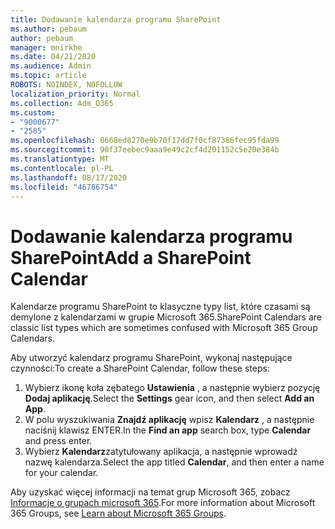 ```yaml
---
title: Dodawanie kalendarza programu SharePoint
ms.author: pebaum
author: pebaum
manager: mnirkhe
ms.date: 04/21/2020
ms.audience: Admin
ms.topic: article
ROBOTS: NOINDEX, NOFOLLOW
localization_priority: Normal
ms.collection: Adm_O365
ms.custom:
- "9000677"
- "2585"
ms.openlocfilehash: 0668ed8270e9b70f17dd7f0cf87386fec95fda99
ms.sourcegitcommit: 90f37eebec9aaa9e49c2cf4d201152c5e20e384b
ms.translationtype: MT
ms.contentlocale: pl-PL
ms.lasthandoff: 08/17/2020
ms.locfileid: "46786754"
---
```

# <a name="add-a-sharepoint-calendar"></a><span data-ttu-id="ee742-102">Dodawanie kalendarza programu SharePoint</span><span class="sxs-lookup"><span data-stu-id="ee742-102">Add a SharePoint Calendar</span></span>

<span data-ttu-id="ee742-103">Kalendarze programu SharePoint to klasyczne typy list, które czasami są demylone z kalendarzami w grupie Microsoft 365.</span><span class="sxs-lookup"><span data-stu-id="ee742-103">SharePoint Calendars are classic list types which are sometimes confused with Microsoft 365 Group Calendars.</span></span>
 
<span data-ttu-id="ee742-104">Aby utworzyć kalendarz programu SharePoint, wykonaj następujące czynności:</span><span class="sxs-lookup"><span data-stu-id="ee742-104">To create a SharePoint Calendar, follow these steps:</span></span>
 
1.  <span data-ttu-id="ee742-105">Wybierz ikonę koła zębatego **Ustawienia** , a następnie wybierz pozycję **Dodaj aplikację**.</span><span class="sxs-lookup"><span data-stu-id="ee742-105">Select the **Settings** gear icon, and then select **Add an App**.</span></span>
2.  <span data-ttu-id="ee742-106">W polu wyszukiwania **Znajdź aplikację** wpisz **Kalendarz** , a następnie naciśnij klawisz ENTER.</span><span class="sxs-lookup"><span data-stu-id="ee742-106">In the **Find an app** search box, type **Calendar** and press enter.</span></span>
3.  <span data-ttu-id="ee742-107">Wybierz **Kalendarz**zatytułowany aplikacja, a następnie wprowadź nazwę kalendarza.</span><span class="sxs-lookup"><span data-stu-id="ee742-107">Select the app titled **Calendar**, and then enter a name for your calendar.</span></span>

<span data-ttu-id="ee742-108">Aby uzyskać więcej informacji na temat grup Microsoft 365, zobacz [Informacje o grupach microsoft 365](https://support.office.com/article/Learn-about-Office-365-groups-b565caa1-5c40-40ef-9915-60fdb2d97fa2).</span><span class="sxs-lookup"><span data-stu-id="ee742-108">For more information about Microsoft 365 Groups, see [Learn about Microsoft 365 Groups](https://support.office.com/article/Learn-about-Office-365-groups-b565caa1-5c40-40ef-9915-60fdb2d97fa2).</span></span>

